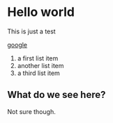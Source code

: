 # Hello world

This is just a test

[google](https://google.com)

1. a first list item 
1. another list item
1. a third list item

## What do we see here?

Not sure though.

